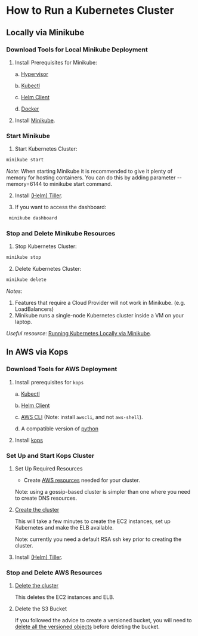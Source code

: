# How to Run a Kubernetes Cluster

## Locally via Minikube

### Download Tools for Local Minikube Deployment

1. Install Prerequisites for Minikube:

    a. [Hypervisor](https://kubernetes.io/docs/tasks/tools/install-minikube/#install-a-hypervisor)

    b. [Kubectl](https://kubernetes.io/docs/tasks/tools/install-kubectl/)

    c. [Helm Client](https://docs.helm.sh/using_helm/#installing-helm)

    d. [Docker](https://docs.docker.com/engine/installation/#desktop)

1. Install [Minikube](https://github.com/kubernetes/minikube/releases).

### Start Minikube

1. Start Kubernetes Cluster:

```bash
minikube start
```

*Note*: When starting Minikube it is recommended to give it plenty of memory for hosting containers. You can do this by adding parameter --memory=6144 to minikube start command.

2. Install [(Helm) Tiller](https://docs.helm.sh/using_helm/#installing-tiller).

3. If you want to access the dashboard:

```bash
 minikube dashboard
```

### Stop and Delete Minikube Resources

1. Stop Kubernetes Cluster:

```bash
minikube stop
```

2. Delete Kubernetes Cluster:

```bash
minikube delete
```

*Notes*:

1. Features that require a Cloud Provider will not work in Minikube. (e.g. LoadBalancers)
1. Minikube runs a single-node Kubernetes cluster inside a VM on your laptop.

*Useful resource*: [Running Kubernetes Locally via Minikube](https://kubernetes.io/docs/getting-started-guides/minikube/).

## In AWS via Kops

### Download Tools for AWS Deployment

1. Install prerequisites for `kops`

    a. [Kubectl](https://kubernetes.io/docs/tasks/tools/install-kubectl/)

    b. [Helm Client](https://docs.helm.sh/using_helm/#installing-helm)

    c. [AWS CLI](https://aws.amazon.com/cli/) (Note: install `awscli`, and not `aws-shell`).

    d. A compatible version of [python](https://www.python.org)

1. Install [kops](https://github.com/kubernetes/kops#installing)

### Set Up and Start Kops Cluster

1. Set Up Required Resources

    * Create [AWS resources](https://github.com/kubernetes/kops/blob/master/docs/aws.md#setup-your-environment) needed for your cluster.

    Note: using a gossip-based cluster is simpler than one where you need to create DNS resources.

1. [Create the cluster](https://github.com/kubernetes/kops/blob/master/docs/aws.md#create-cluster-configuration)

    This will take a few minutes to create the EC2 instances, set up Kubernetes and make the ELB available.

    Note: currently you need a default RSA ssh key prior to creating the cluster.

1. Install [(Helm) Tiller](https://docs.helm.sh/using_helm/#installing-tiller).

### Stop and Delete AWS Resources

1. [Delete the cluster](https://github.com/kubernetes/kops/blob/master/docs/aws.md#delete-the-cluster)

    This deletes the EC2 instances and ELB.

1. Delete the S3 Bucket

    If you followed the advice to create a versioned bucket, you will need to [delete all the versioned objects](https://docs.aws.amazon.com/AmazonS3/latest/dev/delete-or-empty-bucket.html) before deleting the bucket.
